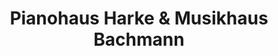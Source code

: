---
title: "Pianohaus Harke & Musikhaus Bachmann"
url: /paderborn/pianohaus-harke-und-musikhaus-bachmann/
shop: Instrumente
---